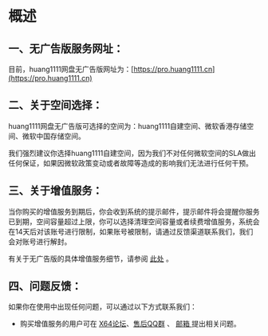 # 概述

## 一、无广告版服务网址：

目前，huang1111网盘无广告版网址为：[https://pro.huang1111.cn](https://pro.huang1111.cn)



## 二、关于空间选择：

huang1111网盘无广告版可选择的空间为：huang1111自建空间、微软香港存储空间、微软中国存储空间。

我们强烈建议你选择huang1111自建空间，因为我们不对任何微软空间的SLA做出任何保证，如果因微软政策变动或者故障等造成的影响我们无法进行任何干预。



## 三、关于增值服务：

当你购买的增值服务到期后，你会收到系统的提示邮件，提示邮件将会提醒你服务已到期，空间容量超过上限，你可以选择清理空间容量或者续费增值服务，系统会在14天后对该账号进行限制，如果账号被限制，请通过反馈渠道联系我们，我们会对账号进行解封。

有关于无广告版的具体增值服务细节，请参阅 [此处](wu-guang-gao-ban-zeng-zhi-fu-wu.md) 。



## 四、问题反馈：

如果你在使用中出现任何问题，可以通过以下方式联系我们：

* 购买增值服务的用户可在 [X64论坛](https://home.x64bbs.cn/forum-104-1.html)、[售后QQ群](https://qm.qq.com/q/7URFZsm5Dq) 、 [邮箱 ](mailto:zhaoling8848@vip.qq.com)提出相关问题。

